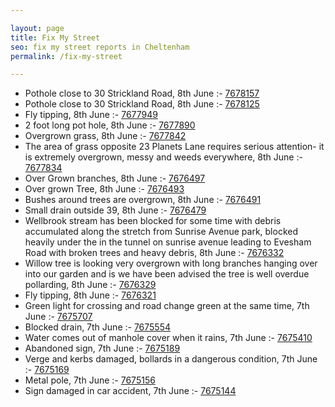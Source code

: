 ```yaml
---

layout: page
title: Fix My Street
seo: fix my street reports in Cheltenham
permalink: /fix-my-street

---
```


<!-- fix_marker starts -->

- Pothole close to 30 Strickland Road, 8th June :- [7678157](https://www.fixmystreet.com/report/7678157)
- Pothole close to 30 Strickland Road, 8th June :- [7678125](https://www.fixmystreet.com/report/7678125)
- Fly tipping, 8th June :- [7677949](https://www.fixmystreet.com/report/7677949)
- 2 foot long pot hole, 8th June :- [7677890](https://www.fixmystreet.com/report/7677890)
- Overgrown grass, 8th June :- [7677842](https://www.fixmystreet.com/report/7677842)
- The area of grass opposite 23 Planets Lane requires serious attention- it is extremely overgrown, messy and weeds everywhere, 8th June :- [7677834](https://www.fixmystreet.com/report/7677834)
- Over Grown branches, 8th June :- [7676497](https://www.fixmystreet.com/report/7676497)
- Over grown Tree, 8th June :- [7676493](https://www.fixmystreet.com/report/7676493)
- Bushes around trees are overgrown, 8th June :- [7676491](https://www.fixmystreet.com/report/7676491)
- Small drain outside 39, 8th June :- [7676479](https://www.fixmystreet.com/report/7676479)
- Wellbrook stream has been blocked for some time with debris accumulated along the stretch from Sunrise Avenue park, blocked heavily under the in the tunnel on sunrise avenue leading to Evesham Road with broken trees and heavy debris, 8th June :- [7676332](https://www.fixmystreet.com/report/7676332)
- Willow tree is looking very overgrown with long branches hanging over into our garden and is we have been advised the tree is well overdue pollarding, 8th June :- [7676329](https://www.fixmystreet.com/report/7676329)
- Fly tipping, 8th June :- [7676321](https://www.fixmystreet.com/report/7676321)
- Green light for crossing and road change green at the same time, 7th June :- [7675707](https://www.fixmystreet.com/report/7675707)
- Blocked drain, 7th June :- [7675554](https://www.fixmystreet.com/report/7675554)
- Water comes out of manhole cover when it rains, 7th June :- [7675410](https://www.fixmystreet.com/report/7675410)
- Abandoned sign, 7th June :- [7675189](https://www.fixmystreet.com/report/7675189)
- Verge and kerbs damaged, bollards in a dangerous condition, 7th June :- [7675169](https://www.fixmystreet.com/report/7675169)
- Metal pole, 7th June :- [7675156](https://www.fixmystreet.com/report/7675156)
- Sign damaged in car accident, 7th June :- [7675144](https://www.fixmystreet.com/report/7675144)

<!-- fix_marker ends -->